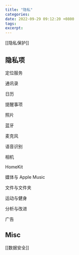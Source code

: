 ```yaml
---
title: "隐私"
categories: 
date: 2022-09-29 09:12:20 +0800
tags: 
excerpt: 
---
```



[[隐私保护]]


## 隐私项

定位服务

通讯录

日历

提醒事项

照片

蓝牙

麦克风

语音识别

相机

HomeKit

媒体与 Apple Music

文件与文件夹

运动与健身

分析与改进

广告


## Misc



[[数据安全]]


